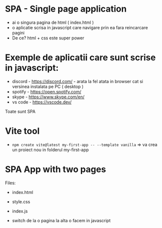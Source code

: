 # SPA - Single page application

- ai o singura pagina de html ( index.html )
- o aplicatie scrisa in javascript care navigare prin ea fara reincarcare pagini
- De ce? html + css este super power

# Exemple de aplicatii care sunt scrise in javascript:
- discord - https://discord.com/ - arata la fel atata in browser cat si versinea instalata pe PC ( desktop )
- spotify - https://open.spotify.com/ 
- skype - https://www.skype.com/en/
- vs code - https://vscode.dev/

Toate sunt SPA

# Vite tool

- `npm create vite@latest my-first-app -- --template vanilla` => va crea un proiect nou in folderul my-first-app




# SPA App with two pages

Files:
-  index.html
     
-  style.css
-  index.js
  - switch de la o pagina la alta o facem in javascript
